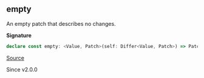 ## empty

An empty patch that describes no changes.

**Signature**

```ts
declare const empty: <Value, Patch>(self: Differ<Value, Patch>) => Patch
```

[Source](https://github.com/Effect-TS/effect/tree/main/packages/effect/src/Differ.ts#L224)

Since v2.0.0